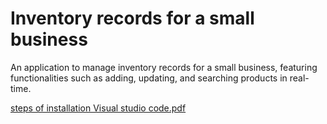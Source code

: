 # Inventory records for a small business
An application to manage inventory records for a small business, featuring functionalities such as adding, updating, and searching products in real-time.

[steps of installation Visual studio code.pdf](https://github.com/user-attachments/files/18046001/steps.of.installation.Visual.studio.code.pdf)








